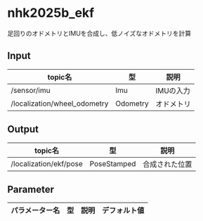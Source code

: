 # nhk2025b_ekf
足回りのオドメトリとIMUを合成し、低ノイズなオドメトリを計算

## Input
| topic名 | 型 | 説明 |
| - | - | - |
| /sensor/imu | Imu | IMUの入力 |
| /localization/wheel_odometry | Odometry | オドメトリ |

## Output
| topic名 | 型 | 説明 |
| - | - | - |
| /localization/ekf/pose | PoseStamped | 合成された位置 |

## Parameter
| パラメーター名 | 型 | 説明 | デフォルト値 |
| - | - | - | - |
